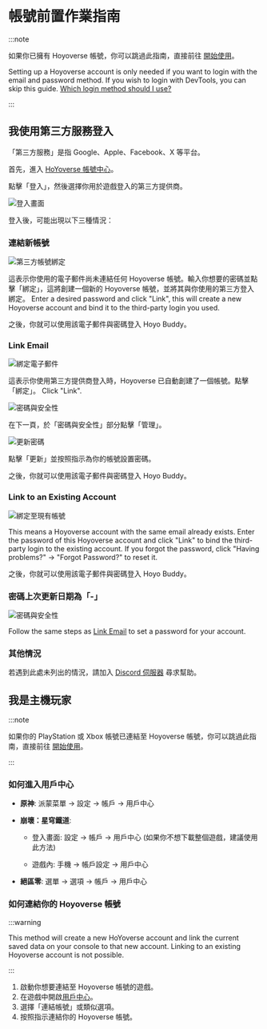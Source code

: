 # 帳號前置作業指南

:::note

如果你已擁有 Hoyoverse 帳號，你可以跳過此指南，直接前往 [開始使用](./Getting-Started.md)。

Setting up a Hoyoverse account is only needed if you want to login with the email and password method. If you wish to login with DevTools, you can skip this guide. [Which login method should I use?](./FAQ.md#which-login-method-should-i-use)

:::

## 我使用第三方服務登入

「第三方服務」是指 Google、Apple、Facebook、X 等平台。

首先，進入 [HoYoverse 帳號中心](https://account.hoyoverse.com)。

點擊「登入」，然後選擇你用於遊戲登入的第三方提供商。

![登入畫面](../../../../src/assets/images/hb-account/web/account-log-in.png)

登入後，可能出現以下三種情況：

### 連結新帳號

![第三方帳號綁定](../../../../src/assets/images/hb-account/web/sign-up_google-link.png)

這表示你使用的電子郵件尚未連結任何 Hoyoverse 帳號。輸入你想要的密碼並點擊「綁定」，這將創建一個新的 Hoyoverse 帳號，並將其與你使用的第三方登入綁定。 Enter a desired password and click "Link", this will create a new Hoyoverse account and bind it to the third-party login you used.

之後，你就可以使用該電子郵件與密碼登入 Hoyo Buddy。

### Link Email

![綁定電子郵件](../../../../src/assets/images/hb-account/web/link-email.png)

這表示你使用第三方提供商登入時，Hoyoverse 已自動創建了一個帳號。點擊「綁定」。 Click "Link".

![密碼與安全性](../../../../src/assets/images/hb-account/web/password-and-security.png)

在下一頁，於「密碼與安全性」部分點擊「管理」。

![更新密碼](../../../../src/assets/images/hb-account/web/update-password.png)

點擊「更新」並按照指示為你的帳號設置密碼。

之後，你就可以使用該電子郵件與密碼登入 Hoyo Buddy。

### Link to an Existing Account

![綁定至現有帳號](../../../../src/assets/images/hb-account/web/link-existing.png)

This means a Hoyoverse account with the same email already exists. Enter the password of this Hoyoverse account and click "Link" to bind the third-party login to the existing account. If you forgot the password, click "Having problems?" -> "Forgot Password?" to reset it.

之後，你就可以使用該電子郵件與密碼登入 Hoyo Buddy。

### 密碼上次更新日期為「-」

![密碼與安全性](../../../../src/assets/images/hb-account/web/password-and-security.png)

Follow the same steps as [Link Email](#link-email) to set a password for your account.

### 其他情況

若遇到此處未列出的情況，請加入 [Discord 伺服器](https://link.seria.moe/hb-dc) 尋求幫助。

## 我是主機玩家

:::note

如果你的 PlayStation 或 Xbox 帳號已連結至 Hoyoverse 帳號，你可以跳過此指南，直接前往 [開始使用](./Getting-Started.md)。

:::

### 如何進入用戶中心

- **原神**: 派蒙菜單 -> 設定 -> 帳戶 -> 用戶中心

- **崩壞：星穹鐵道**:

  - 登入畫面: 設定 -> 帳戶 -> 用戶中心 (如果你不想下載整個遊戲，建議使用此方法)

  - 遊戲內: 手機 -> 帳戶設定 -> 用戶中心

- **絕區零**: 選單 -> 選項 -> 帳戶 -> 用戶中心

### 如何連結你的 Hoyoverse 帳號

:::warning

This method will create a new HoYoverse account and link the current saved data on your console to that new account. Linking to an existing Hoyoverse account is not possible.

:::

1. 啟動你想要連結至 Hoyoverse 帳號的遊戲。
2. 在遊戲中開啟[用戶中心](#如何進入用戶中心)。
3. 選擇「連結帳號」或類似選項。
4. 按照指示連結你的 Hoyoverse 帳號。

